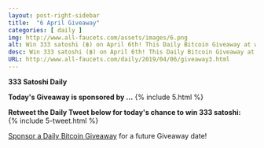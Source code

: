 ```yaml
---
layout: post-right-sidebar
title:  "6 April Giveaway"
categories: [ daily ]
img: http://www.all-faucets.com/assets/images/6.png
alt: Win 333 satoshi (฿) on April 6th! This Daily Bitcoin Giveaway at www.all-faucets.com is sponsored by CryptoTab Browser.
desc: Win 333 satoshi (฿) on April 6th! This Daily Bitcoin Giveaway at www.all-faucets.com is sponsored by CryptoTab Browser.
URL: http://www.all-faucets.com/daily/2019/04/06/giveaway3.html
---
```

**333 Satoshi Daily**

<b>Today's Giveaway is sponsored by ...</b>
{% include  5.html %}

<b>Retweet the Daily Tweet below for today's chance to win 333 satoshi:</b><br>
{% include  5-tweet.html %}

<a href="http://www.all-faucets.com/daily/2019/03/29/giveaway-sponsorship.html">Sponsor a Daily Bitcoin Giveaway</a> for a future Giveaway date!
